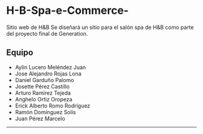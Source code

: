# H-B-Spa-e-Commerce-
Sitio web de H&amp;B
Se diseñará un sitio para el salón spa de H&B como parte del proyecto final de Generation.

## Equipo
- Aylin Lucero Meléndez Juan
- Jose Alejandro Rojas Lona
- Daniel Garduño Palomo
- Josette Pérez Castillo
- Arturo Ramirez Tejeda
- Anghelo Ortiz Oropeza
- Erick Alberto Romo Rodríguez
- Ramón Domínguez Solís
- Juan Pérez Marcelo

---

